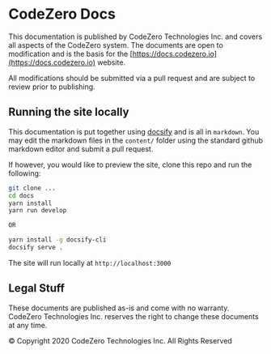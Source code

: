 # CodeZero Docs #

This documentation is published by CodeZero Technologies Inc. and covers all aspects of the CodeZero system. The documents are open to modification and is the basis for the [https://docs.codezero.io](https://docs.codezero.io) website.

All modifications should be submitted via a pull request and are subject to review prior to publishing.

## Running the site locally ##

This documentation is put together using [docsify](docsifyjs.com) and is all in `markdown`. You may edit the markdown files in the `content/` folder using the standard github markdown editor and submit a pull request.

If however, you would like to preview the site, clone this repo and run the following:

``` bash
git clone ...
cd docs
yarn install
yarn run develop

OR

yarn install -g docsify-cli
docsify serve .
```

The site will run locally at `http://localhost:3000`

## Legal Stuff ##

These documents are published as-is and come with no warranty. CodeZero Technologies Inc. reserves the right to change these documents at any time.

© Copyright 2020 CodeZero Technologies Inc. All Rights Reserved

